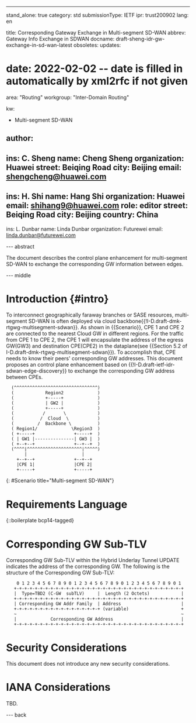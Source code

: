 ---
stand_alone: true
category: std
submissionType: IETF
ipr: trust200902
lang: en

title: Corresponding Gateway Exchange in Multi-segment SD-WAN
abbrev: Gateway Info Exchange in SDWAN
docname: draft-sheng-idr-gw-exchange-in-sd-wan-latest
obsoletes:
updates:
# date: 2022-02-02 -- date is filled in automatically by xml2rfc if not given

area: "Routing"
workgroup: "Inter-Domain Routing"

kw:
  - Multi-segment SD-WAN

author:
 -
  ins: C. Sheng
  name: Cheng Sheng
  organization: Huawei
  street: Beiqing Road
  city: Beijing
  email: shengcheng@huawei.com
 -
  ins: H. Shi
  name: Hang Shi
  organization: Huawei
  email: shihang9@huawei.com
  role: editor
  street: Beiqing Road
  city: Beijing
  country: China
 - 
  ins: L. Dunbar
  name: Linda Dunbar
  organization: Futurewei
  email: linda.dunbar@futurewei.com


--- abstract

The document describes the control plane enhancement for multi-segment SD-WAN to exchange the corresponding GW information between edges.

--- middle

# Introduction {#intro}

To interconnect geographically faraway branches or SASE resources, multi-segment SD-WAN is often deployed via cloud backbone{{!I-D.draft-dmk-rtgwg-multisegment-sdwan}}. As shown in {{Scenario}}, CPE 1 and CPE 2 are connected to the nearest Cloud GW in different regions. For the traffic from CPE 1 to CPE 2, the CPE 1 will encapsulate the address of the egress GW(GW3) and destination CPE(CPE2) in the dataplane(see {{Section 5.2 of I-D.draft-dmk-rtgwg-multisegment-sdwan}}). To accomplish that, CPE needs to know their peers' corresponding GW addresses. This document proposes an control plane enhancement based on {{!I-D.draft-ietf-idr-sdwan-edge-discovery}} to exchange the corresponding GW address between CPEs.

~~~
  (^^^^^^^^^^^^^^^^^^^^^^^^^^^^^^^^)
  (            Region2             )
  (            +-----+             )
  (            | GW2 |             )
  (            +-----+             )
  (           /       \            )
  (          /  Cloud  \           )
  (         /  Backbone \          )
  ( Region1/             \Region3  )
  ( +-----+               +-----+  )
  ( | GW1 |---------------| GW3 |  )
  ( +--+--+               +--+--+  )
  (^^^^|^^^^^^^^^^^^^^^^^^^^^|^^^^^)
       |                     |   
    +--+--+               +--+--+ 
    |CPE 1|               |CPE 2|
    +-----+               +-----+
~~~
{: #Scenario  title="Multi-segment SD-WAN"}


# Requirements Language

{::boilerplate bcp14-tagged}

# Corresponding GW Sub-TLV

Corresponding GW Sub-TLV within the Hybrid Underlay Tunnel UPDATE indicates the address of the corresponding GW. 
The following is the structure of the Corresponding GW Sub-TLV:

~~~
    0 1 2 3 4 5 6 7 8 9 0 1 2 3 4 5 6 7 8 9 0 1 2 3 4 5 6 7 8 9 0 1
   +-+-+-+-+-+-+-+-+-+-+-+-+-+-+-+-+-+-+-+-+-+-+-+-+-+-+-+-+-+-+-+-+
   |  Type=TBD2 (C-GW  subTLV)     |  Length (2 Octets)            |
   +-+-+-+-+-+-+-+-+-+-+-+-+-+-+-+-+-+-+-+-+-+-+-+-+-+-+-+-+-+-+-+-+
   | Corresponding GW Addr Family  | Address                       |
   +-+-+-+-+-+-+-+-+-+-+-+-+-+-+-+-+ (variable)                    +
   ~                                                               ~
   |             Corresponding GW Address                          |
   +-+-+-+-+-+-+-+-+-+-+-+-+-+-+-+-+-+-+-+-+-+-+-+-+-+-+-+-+-+-+-+-+
~~~

# Security Considerations

This document does not introduce any new security considerations.

# IANA Considerations

TBD.

--- back
